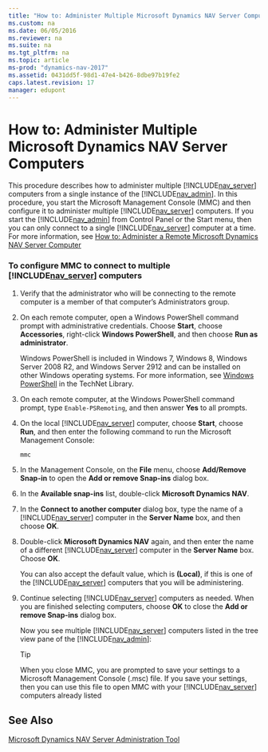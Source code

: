 ```yaml
---
title: "How to: Administer Multiple Microsoft Dynamics NAV Server Computers"
ms.custom: na
ms.date: 06/05/2016
ms.reviewer: na
ms.suite: na
ms.tgt_pltfrm: na
ms.topic: article
ms-prod: "dynamics-nav-2017"
ms.assetid: 0431dd5f-98d1-47e4-b426-8dbe97b19fe2
caps.latest.revision: 17
manager: edupont
---
```

# How to: Administer Multiple Microsoft Dynamics NAV Server Computers
This procedure describes how to administer multiple [!INCLUDE[nav_server](includes/nav_server_md.md)] computers from a single instance of the [!INCLUDE[nav_admin](includes/nav_admin_md.md)]. In this procedure, you start the Microsoft Management Console \(MMC\) and then configure it to administer multiple [!INCLUDE[nav_server](includes/nav_server_md.md)] computers. If you start the [!INCLUDE[nav_admin](includes/nav_admin_md.md)] from Control Panel or the Start menu, then you can only connect to a single [!INCLUDE[nav_server](includes/nav_server_md.md)] computer at a time. For more information, see [How to: Administer a Remote Microsoft Dynamics NAV Server Computer](How-to--Administer-a-Remote-Microsoft-Dynamics-NAV-Server-Computer.md)  
  
### To configure MMC to connect to multiple [!INCLUDE[nav_server](includes/nav_server_md.md)] computers  
  
1.  Verify that the administrator who will be connecting to the remote computer is a member of that computer’s Administrators group.  
  
2.  On each remote computer, open a Windows PowerShell command prompt with administrative credentials. Choose **Start**, choose **Accessories**, right-click **Windows PowerShell**, and then choose **Run as administrator**.  
  
     Windows PowerShell is included in Windows 7, Windows 8, Windows Server 2008 R2, and Windows Server 2912 and can be installed on other Windows operating systems. For more information, see [Windows PowerShell](http://go.microsoft.com/fwlink/?LinkId=211847) in the TechNet Library.  
  
3.  On each remote computer, at the Windows PowerShell command prompt, type `Enable-PSRemoting`, and then answer **Yes** to all prompts.  
  
4.  On the local [!INCLUDE[nav_server](includes/nav_server_md.md)] computer, choose **Start**, choose **Run**, and then enter the following command to run the Microsoft Management Console:  
  
    ```  
    mmc  
    ```  
  
5.  In the Management Console, on the **File** menu, choose **Add/Remove Snap-in** to open the **Add or remove Snap-ins** dialog box.  
  
6.  In the **Available snap-ins** list, double-click **Microsoft Dynamics NAV**.  
  
7.  In the **Connect to another computer** dialog box, type the name of a [!INCLUDE[nav_server](includes/nav_server_md.md)] computer in the **Server Name** box, and then choose **OK**.  
  
8.  Double-click **Microsoft Dynamics NAV** again, and then enter the name of a different [!INCLUDE[nav_server](includes/nav_server_md.md)] computer in the **Server Name** box. Choose **OK**.  
  
     You can also accept the default value, which is **\(Local\)**, if this is one of the [!INCLUDE[nav_server](includes/nav_server_md.md)] computers that you will be administering.  
  
9. Continue selecting [!INCLUDE[nav_server](includes/nav_server_md.md)] computers as needed. When you are finished selecting computers, choose **OK** to close the **Add or remove Snap-ins** dialog box.  
  
     Now you see multiple [!INCLUDE[nav_server](includes/nav_server_md.md)] computers listed in the tree view pane of the [!INCLUDE[nav_admin](includes/nav_admin_md.md)]:  
  
    > [!TIP]  
    >  When you close MMC, you are prompted to save your settings to a Microsoft Management Console \(.msc\) file. If you save your settings, then you can use this file to open MMC with your [!INCLUDE[nav_server](includes/nav_server_md.md)] computers already listed  
  
## See Also  
 [Microsoft Dynamics NAV Server Administration Tool](Microsoft-Dynamics-NAV-Server-Administration-Tool.md)